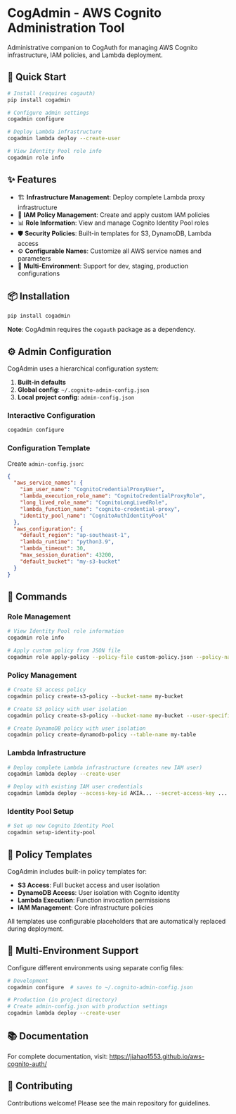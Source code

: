# CogAdmin - AWS Cognito Administration Tool

Administrative companion to CogAuth for managing AWS Cognito infrastructure, IAM policies, and Lambda deployment.

## 🚀 Quick Start

```bash
# Install (requires cogauth)
pip install cogadmin

# Configure admin settings
cogadmin configure

# Deploy Lambda infrastructure
cogadmin lambda deploy --create-user

# View Identity Pool role info
cogadmin role info
```

## ✨ Features

- 🏗️ **Infrastructure Management**: Deploy complete Lambda proxy infrastructure
- 🔧 **IAM Policy Management**: Create and apply custom IAM policies
- 📊 **Role Information**: View and manage Cognito Identity Pool roles
- 🛡️ **Security Policies**: Built-in templates for S3, DynamoDB, Lambda access
- ⚙️ **Configurable Names**: Customize all AWS service names and parameters
- 🎯 **Multi-Environment**: Support for dev, staging, production configurations

## 📦 Installation

```bash
pip install cogadmin
```

**Note**: CogAdmin requires the `cogauth` package as a dependency.

## ⚙️ Admin Configuration

CogAdmin uses a hierarchical configuration system:

1. **Built-in defaults**
2. **Global config**: `~/.cognito-admin-config.json`
3. **Local project config**: `admin-config.json`

### Interactive Configuration
```bash
cogadmin configure
```

### Configuration Template
Create `admin-config.json`:
```json
{
  "aws_service_names": {
    "iam_user_name": "CognitoCredentialProxyUser",
    "lambda_execution_role_name": "CognitoCredentialProxyRole",
    "long_lived_role_name": "CognitoLongLivedRole",
    "lambda_function_name": "cognito-credential-proxy",
    "identity_pool_name": "CognitoAuthIdentityPool"
  },
  "aws_configuration": {
    "default_region": "ap-southeast-1",
    "lambda_runtime": "python3.9",
    "lambda_timeout": 30,
    "max_session_duration": 43200,
    "default_bucket": "my-s3-bucket"
  }
}
```

## 🎯 Commands

### Role Management
```bash
# View Identity Pool role information
cogadmin role info

# Apply custom policy from JSON file
cogadmin role apply-policy --policy-file custom-policy.json --policy-name MyPolicy
```

### Policy Management
```bash
# Create S3 access policy
cogadmin policy create-s3-policy --bucket-name my-bucket

# Create S3 policy with user isolation
cogadmin policy create-s3-policy --bucket-name my-bucket --user-specific

# Create DynamoDB policy with user isolation
cogadmin policy create-dynamodb-policy --table-name my-table
```

### Lambda Infrastructure
```bash
# Deploy complete Lambda infrastructure (creates new IAM user)
cogadmin lambda deploy --create-user

# Deploy with existing IAM user credentials
cogadmin lambda deploy --access-key-id AKIA... --secret-access-key ...
```

### Identity Pool Setup
```bash
# Set up new Cognito Identity Pool
cogadmin setup-identity-pool
```

## 📄 Policy Templates

CogAdmin includes built-in policy templates for:

- **S3 Access**: Full bucket access and user isolation
- **DynamoDB Access**: User isolation with Cognito identity
- **Lambda Execution**: Function invocation permissions
- **IAM Management**: Core infrastructure policies

All templates use configurable placeholders that are automatically replaced during deployment.

## 🔧 Multi-Environment Support

Configure different environments using separate config files:

```bash
# Development
cogadmin configure  # saves to ~/.cognito-admin-config.json

# Production (in project directory)
# Create admin-config.json with production settings
cogadmin lambda deploy --create-user
```

## 📚 Documentation

For complete documentation, visit: https://jiahao1553.github.io/aws-cognito-auth/

## 🤝 Contributing

Contributions welcome! Please see the main repository for guidelines.

